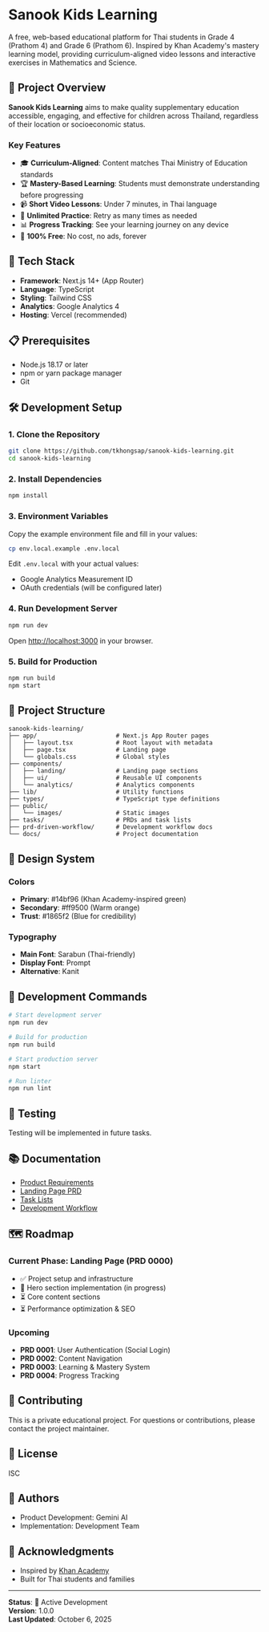 # Sanook Kids Learning

A free, web-based educational platform for Thai students in Grade 4 (Prathom 4) and Grade 6 (Prathom 6). Inspired by Khan Academy's mastery learning model, providing curriculum-aligned video lessons and interactive exercises in Mathematics and Science.

## 🎯 Project Overview

**Sanook Kids Learning** aims to make quality supplementary education accessible, engaging, and effective for children across Thailand, regardless of their location or socioeconomic status.

### Key Features

- 🎓 **Curriculum-Aligned**: Content matches Thai Ministry of Education standards
- 🏆 **Mastery-Based Learning**: Students must demonstrate understanding before progressing
- 📹 **Short Video Lessons**: Under 7 minutes, in Thai language
- 🔄 **Unlimited Practice**: Retry as many times as needed
- 📊 **Progress Tracking**: See your learning journey on any device
- 💯 **100% Free**: No cost, no ads, forever

## 🚀 Tech Stack

- **Framework**: Next.js 14+ (App Router)
- **Language**: TypeScript
- **Styling**: Tailwind CSS
- **Analytics**: Google Analytics 4
- **Hosting**: Vercel (recommended)

## 📋 Prerequisites

- Node.js 18.17 or later
- npm or yarn package manager
- Git

## 🛠️ Development Setup

### 1. Clone the Repository

```bash
git clone https://github.com/tkhongsap/sanook-kids-learning.git
cd sanook-kids-learning
```

### 2. Install Dependencies

```bash
npm install
```

### 3. Environment Variables

Copy the example environment file and fill in your values:

```bash
cp env.local.example .env.local
```

Edit `.env.local` with your actual values:
- Google Analytics Measurement ID
- OAuth credentials (will be configured later)

### 4. Run Development Server

```bash
npm run dev
```

Open [http://localhost:3000](http://localhost:3000) in your browser.

### 5. Build for Production

```bash
npm run build
npm start
```

## 📁 Project Structure

```
sanook-kids-learning/
├── app/                      # Next.js App Router pages
│   ├── layout.tsx            # Root layout with metadata
│   ├── page.tsx              # Landing page
│   └── globals.css           # Global styles
├── components/
│   ├── landing/              # Landing page sections
│   ├── ui/                   # Reusable UI components
│   └── analytics/            # Analytics components
├── lib/                      # Utility functions
├── types/                    # TypeScript type definitions
├── public/
│   └── images/               # Static images
├── tasks/                    # PRDs and task lists
├── prd-driven-workflow/      # Development workflow docs
└── docs/                     # Project documentation
```

## 🎨 Design System

### Colors

- **Primary**: #14bf96 (Khan Academy-inspired green)
- **Secondary**: #ff9500 (Warm orange)
- **Trust**: #1865f2 (Blue for credibility)

### Typography

- **Main Font**: Sarabun (Thai-friendly)
- **Display Font**: Prompt
- **Alternative**: Kanit

## 📝 Development Commands

```bash
# Start development server
npm run dev

# Build for production
npm run build

# Start production server
npm start

# Run linter
npm run lint
```

## 🧪 Testing

Testing will be implemented in future tasks.

## 📚 Documentation

- [Product Requirements](./00-prd-sanook-kids-learning.md)
- [Landing Page PRD](./tasks/0000-prd-landing-page.md)
- [Task Lists](./tasks/)
- [Development Workflow](./prd-driven-workflow/)

## 🗺️ Roadmap

### Current Phase: Landing Page (PRD 0000)
- ✅ Project setup and infrastructure
- 🔄 Hero section implementation (in progress)
- ⏳ Core content sections
- ⏳ Performance optimization & SEO

### Upcoming
- **PRD 0001**: User Authentication (Social Login)
- **PRD 0002**: Content Navigation
- **PRD 0003**: Learning & Mastery System
- **PRD 0004**: Progress Tracking

## 🤝 Contributing

This is a private educational project. For questions or contributions, please contact the project maintainer.

## 📄 License

ISC

## 👥 Authors

- Product Development: Gemini AI
- Implementation: Development Team

## 🙏 Acknowledgments

- Inspired by [Khan Academy](https://www.khanacademy.org/)
- Built for Thai students and families

---

**Status**: 🚧 Active Development  
**Version**: 1.0.0  
**Last Updated**: October 6, 2025
